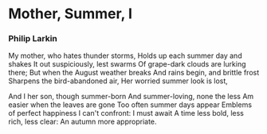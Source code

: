 # Mother, Summer, I

### Philip Larkin

My mother, who hates thunder storms,
Holds up each summer day and shakes
It out suspiciously, lest swarms
Of grape-dark clouds are lurking there;
But when the August weather breaks
And rains begin, and brittle frost
Sharpens the bird-abandoned air,
Her worried summer look is lost,

And I her son, though summer-born
And summer-loving, none the less
Am easier when the leaves are gone
Too often summer days appear
Emblems of perfect happiness
I can't confront: I must await
A time less bold, less rich, less clear:
An autumn more appropriate.

